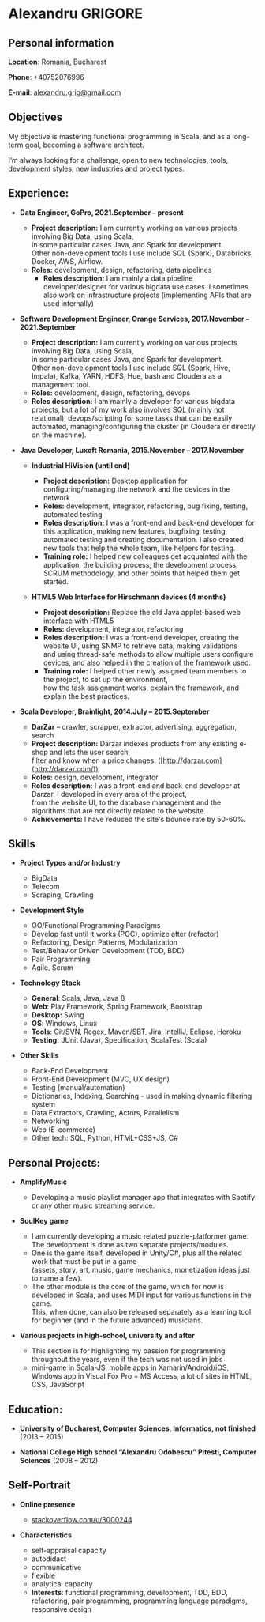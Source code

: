 Alexandru GRIGORE
======

## Personal information

**Location**:  Romania, Bucharest

**Phone**:     +40752076996

**E-mail**:    [alexandru.grig@gmail.com](mailto:alexandru.grig@gmail.com)

## Objectives

My objective is mastering functional programming in Scala, and as a long-term goal, becoming a software architect.

I’m always looking for a challenge, open to new technologies, tools, development styles, new industries and project types. 

## Experience:

- **Data Engineer, GoPro, 2021.September – present**
  - **Project description:** I am currently working on various projects involving Big Data, using Scala,  
    in some particular cases Java, and Spark for development.  
    Other non-development tools I use include SQL (Spark), Databricks, Docker, AWS, Airflow.
  - **Roles:** development, design, refactoring, data pipelines
    - **Roles description:** I am mainly a data pipeline developer/designer for various bigdata use cases. 
    I sometimes also work on infrastructure projects (implementing APIs that are used internally)

- **Software Development Engineer, Orange Services, 2017.November – 2021.September** 
    - **Project description:** I am currently working on various projects involving Big Data, using Scala,  
    in some particular cases Java, and Spark for development.  
    Other non-development tools I use include SQL (Spark, Hive, Impala), Kafka, YARN, HDFS, Hue, bash and Cloudera as a management tool.
    - **Roles:** development, design, refactoring, devops
    - **Roles description:** I am mainly a developer for various bigdata projects, but a lot of my work also involves SQL (mainly not relational),
    devops/scripting for some tasks that can be easily automated, managing/configuring the cluster (in Cloudera or directly on the machine). 

- **Java Developer, Luxoft Romania, 2015.November – 2017.November** 
    - **Industrial HiVision (until end)** 
        - **Project description:** Desktop application for configuring/managing the network and the devices in the network 
        - **Roles:** development, integrator, refactoring, bug fixing, testing, automated testing
        - **Roles description:** I was a front-end and back-end developer for this application, making new features, bugfixing, testing,  
        automated testing and creating documentation. I also created new tools that help the whole team, like helpers for testing.
        - **Training role:** I helped new colleagues get acquainted with the application, the building process, the development process,  
        SCRUM methodology, and other points that helped them get started.

    - **HTML5 Web Interface for Hirschmann devices (4 months)** 
        - **Project description:** Replace the old Java applet-based web interface with HTML5 
        - **Roles:** development, integrator, refactoring 
        - **Roles description:** I was a front-end developer, creating the website UI, using SNMP to retrieve data, making validations  
        and using thread-safe methods to allow multiple users configure devices, and also helped in the creation of the framework used. 
        - **Training role:** I helped other newly assigned team members to the project, to set up the environment,  
        how the task assignment works, explain the framework, and explain the best practices. 

- **Scala Developer, Brainlight, 2014.July – 2015.September** 
    - **DarZar** – crawler, scrapper, extractor, advertising, aggregation, search 
    - **Project description:** Darzar indexes products from any existing e-shop and lets the user search,   
    filter and know when a price changes. ([http://darzar.com](http://darzar.com/)) 
    - **Roles:** design, development, integrator 
    - **Roles description:** I was a front-end and back-end developer at Darzar. I developed in every area of the project,  
    from the website UI, to the database management and the algorithms that are not directly related to the website. 
    - **Achievements:** I have reduced the site's bounce rate by 50-60%. 
    
## Skills

- **Project Types and/or Industry** 
    - BigData
    - Telecom
    - Scraping, Crawling

- **Development Style** 
    - OO/Functional Programming Paradigms 
    - Develop fast until it works (POC), optimize after (refactor)
    - Refactoring, Design Patterns, Modularization
    - Test/Behavior Driven Development (TDD, BDD) 
    - Pair Programming 
    - Agile, Scrum 

- **Technology Stack** 
    - **General**: Scala, Java, Java 8
    - **Web**: Play Framework, Spring Framework, Bootstrap
    - **Desktop:** Swing
    - **OS**: Windows, Linux 
    - **Tools**: Git/SVN, Regex, Maven/SBT, Jira, IntelliJ, Eclipse, Heroku
    - **Testing:** JUnit (Java), Specification, ScalaTest (Scala)

- **Other Skills** 
    - Back-End Development 
    - Front-End Development (MVC, UX design)
    - Testing (manual/automation)
    - Dictionaries, Indexing, Searching - used in making dynamic filtering system
    - Data Extractors, Crawling, Actors, Parallelism
    - Networking 
    - Web (E-commerce)
    - Other tech: SQL, Python, HTML+CSS+JS, C# 

## Personal Projects:

- **AmplifyMusic**
  - Developing a music playlist manager app that integrates with Spotify or any other music streaming service.

- **SoulKey game**
    - I am currently developing a music related puzzle-platformer game. The development is done as two separate projects/modules.
    - One is the game itself, developed in Unity/C#, plus all the related work that must be put in a game  
    (assets, story, art, music, game mechanics, monetization ideas just to name a few).
    - The other module is the core of the game, which for now is developed in Scala, and uses MIDI input for various functions in the game.  
    This, when done, can also be released separately as a learning tool for beginner (and in the future advanced) musicians.

- **Various projects in high-school, university and after** 
    - This section is for highlighting my passion for programming throughout the years, even if the tech was not used in jobs
    - mini-game in Scala-JS, mobile apps in Xamarin/Android/iOS, Windows app in Visual Fox Pro + MS Access, a lot of sites in HTML, CSS, JavaScript

## Education:

- **University of Bucharest, Computer Sciences, Informatics, not finished** (2013 – 2015) 

- **National College High school “Alexandru Odobescu” Pitesti, Computer Sciences** (2008 – 2012) 

## Self-Portrait

- **Online presence** 
    - [stackoverflow.com/u/3000244](https://stackoverflow.com/users/3000244)

- **Characteristics** 
    - self-appraisal capacity 
    - autodidact 
    - communicative
    - flexible 
    - analytical capacity 
    - **Interests**: functional programming, development, TDD, BDD, refactoring, pair programming, programming language paradigms, responsive design 
